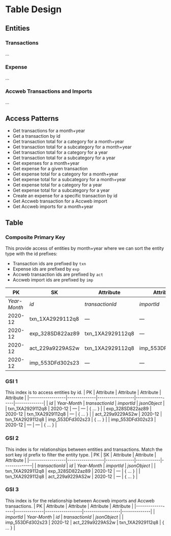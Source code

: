 # Table Design
## Entities
### Transactions
...

### Expense
...

### Accweb Transactions and Imports
...

## Access Patterns
- Get transactions for a month+year
- Get a transaction by id
- Get transaction total for a category for a month+year
- Get transaction total for a subcategory for a month+year
- Get transaction total for a category for a year
- Get transaction total for a subcategory for a year
- Get expenses for a month+year
- Get expense for a given transaction
- Get expense total for a category for a month+year
- Get expense total for a subcategory for a month+year
- Get expense total for a category for a year
- Get expense total for a subcategory for a year
- Create an expense for a specific transaction by id
- Get Accweb transaction for a Accweb import
- Get Accweb imports for a month+year

## Table
### Composite Primary Key
This provide access of entities by month+year where we can sort the entity type with the id prefixes:
- Transaction ids are prefixed by `txn`
- Expense ids are prefixed by `exp`
- Accweb transaction ids are prefixed by `act`
- Accweb import ids are prefixed by `imp`

| PK           | SK               | Attribute        | Attribute        | Attribute    |
|--------------|------------------|------------------|------------------|--------------|
| *Year-Month* | *id*             | *transactionId*  | *importId*       | *jsonObject* |
| 2020-12      | txn_1XA2929112q8 | —                | —                | { ... }      |
| 2020-12      | exp_328SD822az89 | txn_1XA2929112q8 | —                | { ... }      |
| 2020-12      | act_229a9229AS2w | txn_1XA2929112q8 | imp_553DFd302s23 | { ... }      |
| 2020-12      | imp_553DFd302s23 | —                | —                | { ... }      |

### GSI 1
This index is to access entities by id.
| PK               | Attribute    | Attribute        | Attribute        | Attribute    |
|------------------|--------------|------------------|------------------|--------------|
| *id*             | *Year-Month* | *transactionId*  | *importId*       | *jsonObject* |
| txn_1XA2929112q8 | 2020-12      | —                | —                | { ... }      |
| exp_328SD822az89 | 2020-12      | txn_1XA2929112q8 | —                | { ... }      |
| act_229a9229AS2w | 2020-12      | txn_1XA2929112q8 | imp_553DFd302s23 | { ... }      |
| imp_553DFd302s23 | 2020-12      | —                | —                | { ... }      |

### GSI 2
This index is for relationships between entities and transactions. Match the sort key id prefix to filter the entity type.
| PK               | SK               | Attribute    | Attribute  | Attribute    |
|------------------|------------------|--------------|------------|--------------|
| *transactionId*  | *id*             | *Year-Month* | *importId* | *jsonObject* |
| txn_1XA2929112q8 | exp_328SD822az89 | 2020-12      |  —         | { ... }      |
| txn_1XA2929112q8 | act_229a9229AS2w | 2020-12      |  —         | { ... }      |

### GSI 3
This index is for the relationship between Accweb imports and Accweb transactions.
| PK               | Attribute    | Attribute        | Attribute        | Attribute    |
|------------------|--------------|------------------|------------------|--------------|
| *importId*       | *Year-Month* | *id*             | *transactionId*  | *jsonObject* |
| imp_553DFd302s23 | 2020-12      | act_229a9229AS2w | txn_1XA2929112q8 | { ... }      |
